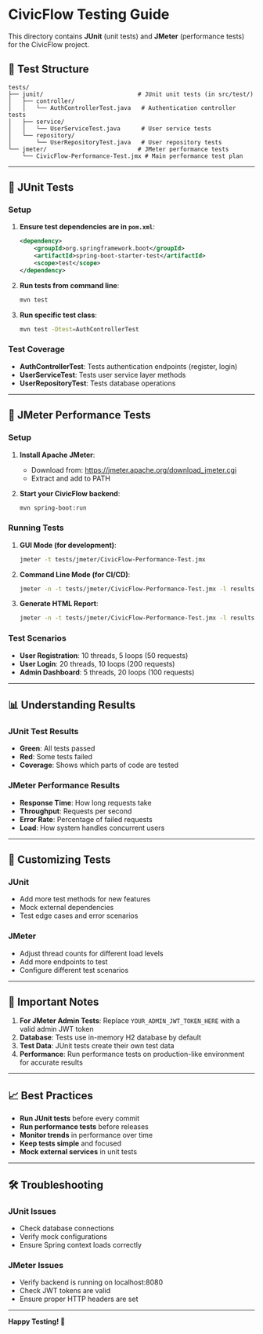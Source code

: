 # CivicFlow Testing Guide

This directory contains **JUnit** (unit tests) and **JMeter** (performance tests) for the CivicFlow project.

## 📁 Test Structure

```
tests/
├── junit/                           # JUnit unit tests (in src/test/)
│   ├── controller/
│   │   └── AuthControllerTest.java   # Authentication controller tests
│   ├── service/
│   │   └── UserServiceTest.java      # User service tests
│   └── repository/
│       └── UserRepositoryTest.java   # User repository tests
└── jmeter/                          # JMeter performance tests
    └── CivicFlow-Performance-Test.jmx # Main performance test plan
```

---

## 🔧 JUnit Tests

### **Setup**

1. **Ensure test dependencies are in `pom.xml`**:
   ```xml
   <dependency>
       <groupId>org.springframework.boot</groupId>
       <artifactId>spring-boot-starter-test</artifactId>
       <scope>test</scope>
   </dependency>
   ```

2. **Run tests from command line**:
   ```bash
   mvn test
   ```

3. **Run specific test class**:
   ```bash
   mvn test -Dtest=AuthControllerTest
   ```

### **Test Coverage**

- **AuthControllerTest**: Tests authentication endpoints (register, login)
- **UserServiceTest**: Tests user service layer methods
- **UserRepositoryTest**: Tests database operations

---

## 🚀 JMeter Performance Tests

### **Setup**

1. **Install Apache JMeter**:
   - Download from: https://jmeter.apache.org/download_jmeter.cgi
   - Extract and add to PATH

2. **Start your CivicFlow backend**:
   ```bash
   mvn spring-boot:run
   ```

### **Running Tests**

1. **GUI Mode (for development)**:
   ```bash
   jmeter -t tests/jmeter/CivicFlow-Performance-Test.jmx
   ```

2. **Command Line Mode (for CI/CD)**:
   ```bash
   jmeter -n -t tests/jmeter/CivicFlow-Performance-Test.jmx -l results.jtl
   ```

3. **Generate HTML Report**:
   ```bash
   jmeter -n -t tests/jmeter/CivicFlow-Performance-Test.jmx -l results.jtl -e -o report/
   ```

### **Test Scenarios**

- **User Registration**: 10 threads, 5 loops (50 requests)
- **User Login**: 20 threads, 10 loops (200 requests)
- **Admin Dashboard**: 5 threads, 20 loops (100 requests)

---

## 📊 Understanding Results

### **JUnit Test Results**
- **Green**: All tests passed
- **Red**: Some tests failed
- **Coverage**: Shows which parts of code are tested

### **JMeter Performance Results**
- **Response Time**: How long requests take
- **Throughput**: Requests per second
- **Error Rate**: Percentage of failed requests
- **Load**: How system handles concurrent users

---

## 🔧 Customizing Tests

### **JUnit**
- Add more test methods for new features
- Mock external dependencies
- Test edge cases and error scenarios

### **JMeter**
- Adjust thread counts for different load levels
- Add more endpoints to test
- Configure different test scenarios

---

## 🚨 Important Notes

1. **For JMeter Admin Tests**: Replace `YOUR_ADMIN_JWT_TOKEN_HERE` with a valid admin JWT token
2. **Database**: Tests use in-memory H2 database by default
3. **Test Data**: JUnit tests create their own test data
4. **Performance**: Run performance tests on production-like environment for accurate results

---

## 📈 Best Practices

- **Run JUnit tests** before every commit
- **Run performance tests** before releases
- **Monitor trends** in performance over time
- **Keep tests simple** and focused
- **Mock external services** in unit tests

---

## 🛠️ Troubleshooting

### **JUnit Issues**
- Check database connections
- Verify mock configurations
- Ensure Spring context loads correctly

### **JMeter Issues**
- Verify backend is running on localhost:8080
- Check JWT tokens are valid
- Ensure proper HTTP headers are set

---

**Happy Testing! 🎯**